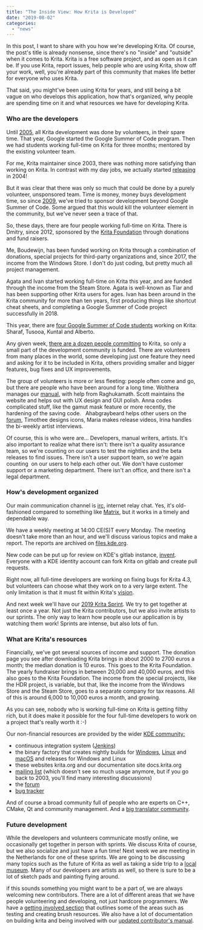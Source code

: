 ```yaml
---
title: "The Inside View: How Krita is Developed"
date: "2019-08-02"
categories: 
  - "news"
---
```


In this post, I want to share with you how we're developing Krita. Of course, the post's title is already nonsense, since there's no "inside" and "outside" when it comes to Krita. Krita is a free software project, and as open as it can be. If you use Krita, report issues, help people who are using Krita, show off your work, well, you're already part of this community that makes life better for everyone who uses Krita.

That said, you might've been using Krita for years, and still being a bit vague on who develops this application, how that's organized, why people are spending time on it and what resources we have for developing Krita.

### Who are the developers

Until [2005](https://en.wikipedia.org/wiki/Google_Summer_of_Code), all Krita development was done by volunteers, in their spare time. That year, Google started the Google Summer of Code program. Then we had students working full-time on Krita for three months; mentored by the existing volunteer team.

For me, Krita maintainer since 2003, there was nothing more satisfying than working on Krita. In contrast with my day jobs, we actually started [releasing](/about/krita-releases-overview/) in 2004!

But it was clear that there was only so much that could be done by a purely volunteer, unsponsored team. Time is money, money buys development time, so since [2009](https://dot.kde.org/2009/12/02/krita-team-seeking-sponsorship-take-krita-next-level), we've tried to sponsor development beyond Google Summer of Code. Some argued that this would kill the volunteer element in the community, but we've never seen a trace of that.

So, these days, there are four people working full-time on Krita. There is Dmitry, since 2012, sponsored by the [Krita Foundation](/about/krita-foundation/) through donations and fund raisers.

Me, Boudewijn, has been funded working on Krita through a combination of donations, special projects for third-party organizations and, since 2017, the income from the Windows Store. I don't do just coding, but pretty much all project management.

Agata and Ivan started working full-time on Krita this year, and are funded through the income from the Steam Store. Agata is well-known as Tiar and has been supporting other Krita users for ages. Ivan has been around in the Krita community for more than ten years, first producing things like shortcut cheat sheets, and completing a Google Summer of Code project successfully in 2018.

This year, there are [four Google Summer of Code students](/item/our-2019-google-summer-of-code-students/?utm_source=dlvr.it&utm_medium=twitter) working on Krita: Sharaf, Tusooa, Kuntal and Alberto.

Any given week, [there are a dozen people committing](https://github.com/KDE/krita/pulse) to Krita, so only a small part of the development community is funded. There are volunteers from many places in the world, some developing just one feature they need and asking for it to be included in Krita, others providing smaller and bigger features, bug fixes and UX improvements.

The group of volunteers is more or less fleeting: people often come and go, but there are people who have been around for a long time. Wolthera manages our [manual](https://docs.krita.org), with help from Raghukamath. Scott maintains the website and helps out with UX design and GUI polish. Anna codes complicated stuff, like the gamut mask feature or more recently, the hardening of the saving code.   Ahabgraybeard helps other users on the [forum](https://forums.kde.org/krita), Timothee designs icons, Maria makes release videos, Irina handles the bi-weekly artist interviews.

Of course, this is who were are... Developers, manual writers, artists. It's also important to realize what there isn't: there isn't a quality assurance team, so we're counting on our users to test the nightlies and the beta releases to find issues. There isn't a user support team, so we're again counting  on our users to help each other out. We don't have customer support or a marketing department. There isn't an office, and there isn't a legal department.

### How's development organized

Our main communication channel is [irc](/irc/), internet relay chat. Yes, it's old-fashioned compared to something like [Matrix](https://webchat.kde.org/), but it works in a timely and dependable way.

We have a weekly meeting at 14:00 CE(S)T every Monday. The meeting doesn't take more than an hour, and we'll discuss various topics and make a report. The reports are archived on [files.kde.org](https://files.kde.org/krita/krita_meeting_docs/).

New code can be put up for review on KDE's gitlab instance, [invent](https://invent.kde.org/kde/krita/merge_requests). Everyone with a KDE identity account can fork Krita on gitlab and create pull requests.

Right now, all full-time developers are working on fixing bugs for Krita 4.3, but volunteers can choose what they work on to a very large extent. The only limitation is that it must fit within Krita's [vision](/item/kritas-updated-vision/).

And next week we'll have our [2019 Krita Sprint](https://community.kde.org/Krita/Sprint2019). We try to get together at least once a year. Not just the Krita contributors, but we also invite artists to our sprints. The only way to learn how people use our application is by watching them work! Sprints are intense, but also lots of fun.

### What are Krita's resources

Financially, we've got several sources of income and support. The donation page you see after downloading Krita brings in about 2000 to 2700 euros a month; the median donation is 10 euros. This goes to the Krita Foundation. The yearly fundraiser brings in between 20,000 and 40,000 euros, and this also goes to the Krita Foundation. The income from the special projects, like the HDR project, is variable, but that, like the income from the Windows Store and the Steam Store, goes to a separate company for tax reasons. All of this is around 6,000 to 10,000 euros a month, and growing.

As you can see, nobody who is working full-time on Krita is getting filthy rich, but it does make it possible for the four full-time developers to work on a project that's really worth it :-)

Our non-financial resources are provided by the wider [KDE community:](https://www.kde.org)

- continuous integration system ([Jenkins](https://build.kde.org/job/Extragear/job/krita/))
- the binary factory that creates nightly builds for [Windows](https://binary-factory.kde.org/job/Krita_Nightly_Windows_Build/), [Linux](https://binary-factory.kde.org/job/Krita_Nightly_Appimage_Build/) and [macOS](https://binary-factory.kde.org/job/Krita_Nightly_MacOS_Build/) and releases for Windows and Linux
- these websites krita.org and our documentation site docs.krita.org
- [mailing list](https://mail.kde.org/pipermail/kimageshop/) (which doesn't see so much usage anymore, but if you go back to 2003, you'll find many interesting discussions)
- the [forum](https://forum.kde.org/viewforum.php?f=136)
- [bug tracker](https://bugs.kde.org/weekly-bug-summary.cgi)

And of course a broad community full of people who are experts on C++, CMake, Qt and community management. And a [big translator community](https://l10n.kde.org/).

### Future development

While the developers and volunteers communicate mostly online, we occasionally get together in person with sprints. We discuss Krita of course, but we also socialize and just have a fun time! Next week we are meeting in the Netherlands for one of these sprints. We are going to be discussing many topics such as the future of Krita as well as taking a side trip to a [local museum](https://openluchtmuseum.nl/en). Many of our developers are artists as well, so there is sure to be a lot of sketch pads and painting flying around.

if this sounds something you might want to be a part of, we are always welcoming new contributors. There are a lot of different areas that we have people volunteering and developing, not just hardcore programmers. We have a [getting involved section](/get-involved/overview/) that outlines some of the areas such as testing and creating brush resources. We also have a lot of documentation on building krita and being involved with our [updated contributor's manual](https://docs.krita.org/en/contributors_manual/community.html#).
